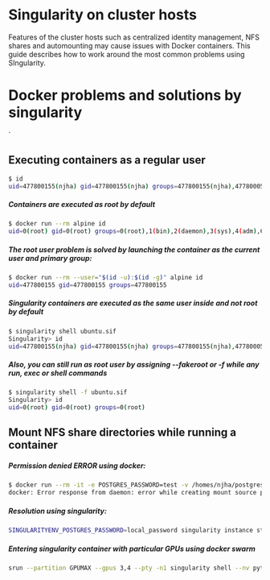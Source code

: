 # Singularity on cluster hosts

Features of the cluster hosts such as centralized identity management, NFS shares and automounting may cause issues with Docker containers. This guide describes how to work around the most common problems using SIngularity.

# Docker problems and solutions by singularity
`
## Executing containers as a regular user

```sh
$ id
uid=477800155(njha) gid=477800155(njha) groups=477800155(njha),477800051(tio),477800066(docker),477800201(staging)
```
##### Containers are executed as root by default

```sh
$ docker run --rm alpine id
uid=0(root) gid=0(root) groups=0(root),1(bin),2(daemon),3(sys),4(adm),6(disk),10(wheel),11(floppy),20(dialout),26(tape),27(video)
```
##### The root user problem is solved by launching the container as the current user and primary group:

```sh
$ docker run --rm --user="$(id -u):$(id -g)" alpine id
uid=477800155 gid=477800155 groups=477800155
```


##### Singularity containers are executed as the same user inside and not root by default
```sh
$ singularity shell ubuntu.sif 
Singularity> id
uid=477800155(njha) gid=477800155(njha) groups=477800155(njha),477800051(tio),477800066(docker),477800201(staging)
```
##### Also, you can still run as root user by assigning --fakeroot or -f while any run, exec or shell commands

```sh
$ singularity shell -f ubuntu.sif
Singularity> id
uid=0(root) gid=0(root) groups=0(root)
```

## Mount NFS share directories while running a container

##### Permission denied ERROR using docker:
```sh
$ docker run --rm -it -e POSTGRES_PASSWORD=test -v /homes/njha/postgresql/data/:/var/lib/postgresql/data postgres
docker: Error response from daemon: error while creating mount source path '/homes/njha/postgresql/data': mkdir /homes/njha/postgresql: permission denied.
```
##### Resolution using singularity:
```sh
SINGULARITYENV_POSTGRES_PASSWORD=local_password singularity instance start -B $HOME/postgresql/data:/var/lib/postgresql/data   postgres_container.sif   postgres  -p 5432
```

##### Entering singularity container with particular GPUs using docker swarm

```sh
srun --partition GPUMAX --gpus 3,4 --pty -n1 singularity shell --nv pytorch.sif bash
```
